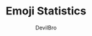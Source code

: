 ---
title: Emoji Statistics
author: DevilBro
description_markdown: >-
  Adds several options to get more information about emojis and emojiservers.

    - You can enable/disable the option to get the name and server of an emoji when you hover over it inside the emojipicker.
    - You can enable/disable the option to add a button in the emojipicker to open an overview of your servers with some information.
github: https://github.com/mwittrien/
download: https://github.com/mwittrien/BetterDiscordAddons/tree/master/Plugins/EmojiStatistics
support: https://discord.gg/Z7PBux5
tags:
layout: product
---